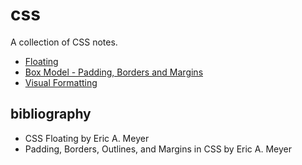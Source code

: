 # css
A collection of CSS notes.

- [Floating](floats.md)
- [Box Model - Padding, Borders and Margins](box-model.md)
- [Visual Formatting](display.md)

## bibliography
- CSS Floating by Eric A. Meyer
- Padding, Borders, Outlines, and Margins in CSS by Eric A. Meyer
